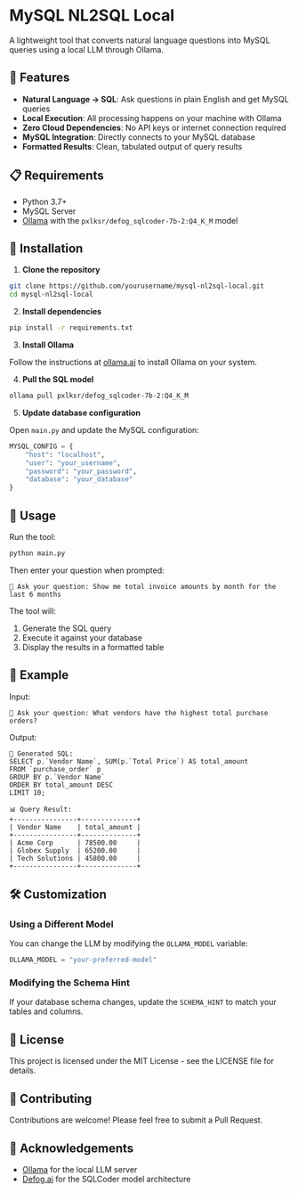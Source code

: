 # MySQL NL2SQL Local

A lightweight tool that converts natural language questions into MySQL queries using a local LLM through Ollama.

## 🌟 Features

- **Natural Language → SQL**: Ask questions in plain English and get MySQL queries
- **Local Execution**: All processing happens on your machine with Ollama
- **Zero Cloud Dependencies**: No API keys or internet connection required
- **MySQL Integration**: Directly connects to your MySQL database
- **Formatted Results**: Clean, tabulated output of query results

## 📋 Requirements

- Python 3.7+
- MySQL Server
- [Ollama](https://github.com/ollama/ollama) with the `pxlksr/defog_sqlcoder-7b-2:Q4_K_M` model

## 🚀 Installation

1. **Clone the repository**

```bash
git clone https://github.com/yourusername/mysql-nl2sql-local.git
cd mysql-nl2sql-local
```

2. **Install dependencies**

```bash
pip install -r requirements.txt
```

3. **Install Ollama**
   
Follow the instructions at [ollama.ai](https://ollama.ai/) to install Ollama on your system.

4. **Pull the SQL model**

```bash
ollama pull pxlksr/defog_sqlcoder-7b-2:Q4_K_M
```

5. **Update database configuration**

Open `main.py` and update the MySQL configuration:

```python
MYSQL_CONFIG = {
    "host": "localhost",
    "user": "your_username",
    "password": "your_password",
    "database": "your_database"
}
```

## 🔧 Usage

Run the tool:

```bash
python main.py
```

Then enter your question when prompted:

```
💬 Ask your question: Show me total invoice amounts by month for the last 6 months
```

The tool will:
1. Generate the SQL query
2. Execute it against your database
3. Display the results in a formatted table

## 📝 Example

Input:
```
💬 Ask your question: What vendors have the highest total purchase orders?
```

Output:
```
🧠 Generated SQL:
SELECT p.`Vendor Name`, SUM(p.`Total Price`) AS total_amount
FROM `purchase_order` p
GROUP BY p.`Vendor Name`
ORDER BY total_amount DESC
LIMIT 10;

📊 Query Result:
+----------------+--------------+
| Vendor Name    | total_amount |
+----------------+--------------+
| Acme Corp      | 78500.00     |
| Globex Supply  | 65200.00     |
| Tech Solutions | 45800.00     |
+----------------+--------------+
```

## 🛠 Customization

### Using a Different Model

You can change the LLM by modifying the `OLLAMA_MODEL` variable:

```python
OLLAMA_MODEL = "your-preferred-model"
```

### Modifying the Schema Hint

If your database schema changes, update the `SCHEMA_HINT` to match your tables and columns.

## 📄 License

This project is licensed under the MIT License - see the LICENSE file for details.

## 🤝 Contributing

Contributions are welcome! Please feel free to submit a Pull Request.

## 🙏 Acknowledgements

- [Ollama](https://github.com/ollama/ollama) for the local LLM server
- [Defog.ai](https://defog.ai/) for the SQLCoder model architecture
